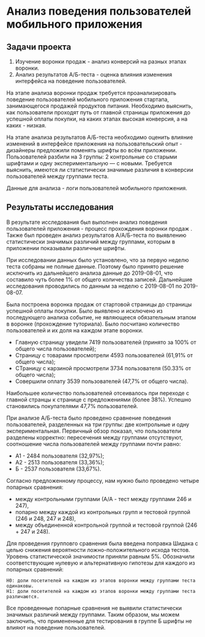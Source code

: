 # Анализ поведения пользователей мобильного приложения

## Задачи проекта

1. Изучение воронки продаж - анализ конверсий на разных этапах воронки.
2. Анализ результатов А/Б-теста - оценка влияния изменения интерфейса на поведение пользователей.

На этапе анализа воронки продаж требуется проанализировать поведение пользователей мобильного приложения стартапа, занимающегося продажей продуктов питания. Необходимо выяснить, как пользователи проходят путь от главной страницы приложения до успешной оплаты покупки, на каких этапах высокая конверсия, а на каких - низкая.

На этапе анализа результатов А/Б-теста необходимо оценить влияние изменений в интерфейсе приложения на пользовательский опыт - дизайнеры предложили поменять шрифты во всём приложении. Пользователей разбили на 3 группы: 2 контрольные со старыми шрифтами и одну экспериментальную — с новыми. Требуется выяснить, имеются ли статистически значимые различия в конверсии пользователей между группами теста.

Данные для анализа - логи пользователей мобильного приложения.

## Результаты исследования

В результате исследования был выполнен анализ поведения пользователей приложения - процесс прохождения воронки продаж . Также был проведен анализ результатов А/А/Б-теста по выявлению статистически значимых различий между группами, которым в приложении показывали различные шрифты.

При исследовании данных было установлено, что за первую неделю теста собраны не полные данные. Поэтому было принято решение исключить из дальнейшего анализа данные до 2019-08-01, что составило чуть более 1% от общего количества записей. Дальнейшие исследования проводились по данным за неделю с 2019-08-01 по 2019-08-07.

Была построена воронка продаж от стартовой страницы до страницы успешной оплаты покупки. Было выявлено и исключено из последующего анализа событие, не являющееся обязательным этапом в воронке (прохождение туториала). Было посчитано количество пользователей и их доля на каждом этапе воронки.

- Главную страницу увидели 7419 пользователей (принято за 100% от общего числа пользователей);
- Страницу с товарами просмотрели 4593 пользователей (61,91% от общего числа);
- СТраницу с карзиной просмотрели 3734 пользователя (50.33% от общего числа);
- Совершили оплату 3539 пользователей (47,7% от общего числа).

Наибольшее количество пользователей отсеивалось при переходе с главной странцы к странице с предложениями (более 38%). Успешно становились покупателями 47,7% пользователей.

При анализе А/Б-теста было проведено сравнение поведения пользователей, разделенных на три группы: две контрольные и одну экспериментальная. Первичный обзор показал, что пользователи разделены корректно: пересечения между группами отсутствуют, соотношение числа пользователей между группами почти равно:

- А1 - 2484 пользователя (32,97%);
- А2 - 2513 пользователя (33,36%);
- Б - 2537 пользователя (33,67%).

Согласно предложенному процессу, нам нужно было проведено четыре попарных сравнения:

- между контрольными группами (А/А - тест между группами 246 и 247),
- попарно между каждой из контрольных групп и тестовой группой (246 и 248, 247 и 248),
- между объединенной контрольной группой и тестовой группой (246 + 247 и 248).

Для проведения групповго сравнения была введена поправка Шидака с целью снижения вероятности ложно-положительного исхода тестов. Уровень статистической значимости приняли равным 5%. Обозначили соответствующие нулевую и альтернативную гипотезы для каждого из попарных сравнений:

    Н0: доли посетителей на каждом из этапов воронки между группами теста одинаковы.
    Н1: доли посетителей на каждом из этапов воронки между группами теста различаются.

Все проведенные попарные сравнения не выявили статистически значимых различий между группами. Таким образом, мы можем заключить, что примененные для тестирования в группе Б шрифты не влияют на поведение пользователей.
